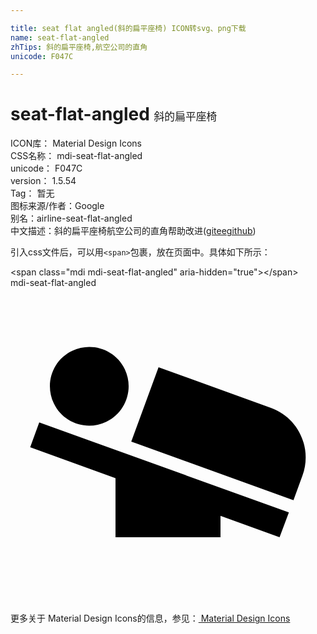 ```yaml
---

title: seat flat angled(斜的扁平座椅) ICON转svg、png下载
name: seat-flat-angled
zhTips: 斜的扁平座椅,航空公司的直角
unicode: F047C

---
```


# seat-flat-angled  <small style="font-size: 60%;font-weight: 100">斜的扁平座椅</small>


<div class="detail-page">
<p>
<span>
ICON库：
<span class="badge-secondary badge">Material Design Icons</span> 
</span>
<br/>
<span>
CSS名称：
<span class="badge-secondary badge">mdi-seat-flat-angled</span> 
</span>
<br/>
<span>
unicode：
<span class="badge-secondary badge">F047C</span> 
</span>
<br/>
<span>
version：
<span class="badge-secondary badge">1.5.54</span> 
</span>
<br/>
<span>Tag：
<span class="badge-light badge">暂无</span>
</span>
<br/>
<span>图标来源/作者：<span class="badge-light badge">Google</span></span> 
<br/>
<span>别名：<span class="badge-light badge">airline-seat-flat-angled</span></span><br/><span class="zh-detail">中文描述：<span class="badge-primary badge">斜的扁平座椅</span><span class="badge-primary badge">航空公司的直角</span><span class="help-link"><span>帮助改进</span>(<a href="https://gitee.com/liuwave/icon-helper/edit/master/json/material/seat-flat-angled.json" target="_blank" rel="noopener noreferrer">gitee</a><a href="https://github.com/liuwave/icon-helper/edit/master/json/material/seat-flat-angled.json" target="_blank" rel="noopener noreferrer">github</a></span>)</span><br/>
</p>
</div>
<div class="alert alert-dark">
  <i class="mdi mdi-seat-flat-angled mdi-48px"></i>
  <i class="mdi mdi-seat-flat-angled mdi-36px"></i>
  <i class="mdi mdi-seat-flat-angled mdi-24px"></i>
  <i class="mdi mdi-seat-flat-angled mdi-18px"></i>
</div>
<div>
  <p>引入css文件后，可以用<code>&lt;span&gt;</code>包裹，放在页面中。具体如下所示：    
  </p>
  <div class="alert alert-primary" style="font-size: 14px">
    &lt;span class="mdi mdi-seat-flat-angled" aria-hidden="true"&gt;&lt;/span&gt;
    <copy-btn content='<span class="mdi mdi-seat-flat-angled" aria-hidden="true"></span>'></copy-btn>
  </div>
  <div class="alert alert-secondary">
    <i class="mdi mdi-seat-flat-angled"
    style="font-size: 24px"
    aria-hidden="true"></i> mdi-seat-flat-angled
    <copy-btn content="mdi-seat-flat-angled" btn-title="复制图标名称"></copy-btn>
  </div>
</div>
<div id="svg" class="svg-wrap">
<svg xmlns="http://www.w3.org/2000/svg" viewBox="0 0 24 24"><path d="M22.25,14.29L21.56,16.18L9.2,11.71L11.28,6.05L19.84,9.14C21.94,9.9 23,12.2 22.25,14.29M1.5,12.14L8,14.5V19H16V17.37L20.5,19L21.21,17.11L2.19,10.25M7.3,10.2C8.79,9.5 9.42,7.69 8.71,6.2C8,4.71 6.2,4.08 4.7,4.8C3.21,5.5 2.58,7.3 3.3,8.8C4,10.29 5.8,10.92 7.3,10.2Z" /></svg>
</div>
<detail full-name='mdi-seat-flat-angled'></detail>
    
<div><p>更多关于 Material Design Icons的信息，参见：<a target="_blank" href="https://iconhelper.cn/material.html"> Material Design Icons</a>
</p></div>
